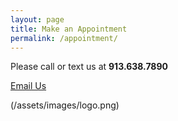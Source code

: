 ```yaml
---
layout: page
title: Make an Appointment
permalink: /appointment/
---
```


Please call or text us at **913.638.7890**

[Email Us](mailto:brad.bronson@gmail.com)



(/assets/images/logo.png)

